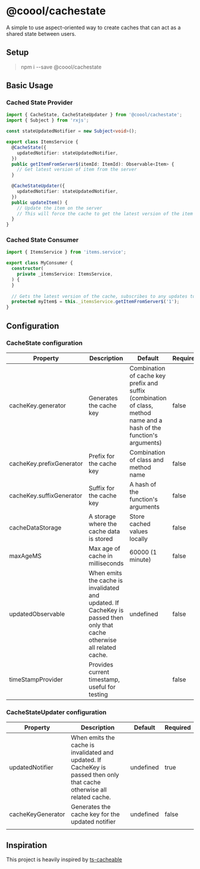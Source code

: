 # @coool/cachestate

A simple to use aspect-oriented way to create caches that can act as a shared state between users.

## Setup
> npm i --save @coool/cachestate

## Basic Usage

### Cached State Provider
```typescript items.service.ts
import { CacheState, CacheStateUpdater } from '@coool/cachestate';
import { Subject } from 'rxjs';

const stateUpdatedNotifier = new Subject<void>(); 

export class ItemsService {
  @CacheState({
    updatedNotifier: stateUpdatedNotifier,
  })
  public getItemFromServer$(itemId: ItemId): Observable<Item> {
    // Get latest version of item from the server
  }

  @CacheStateUpdater({
    updatedNotifier: stateUpdatedNotifier,
  })
  public updateItem() {
    // Update the item on the server
    // This will force the cache to get the latest version of the item from the server again 
  }
}
```

### Cached State Consumer
```typescript
import { ItemsService } from 'items.service';

export class MyConsumer {
  constructor(
    private _itemsService: ItemsService,
  ) {
  }
  
  // Gets the latest version of the cache, subscribes to any updates to the cache
  protected myItem$ = this._itemsService.getItemFromServer$('1');
}
```

## Configuration

### CacheState configuration
| Property                 | Description                                                                                                              | Default                                                                                                               | Required |
|--------------------------|--------------------------------------------------------------------------------------------------------------------------|-----------------------------------------------------------------------------------------------------------------------|----------|
| cacheKey.generator       | Generates the cache key                                                                                                  | Combination of cache key prefix and suffix (combination of class, method name and a hash of the function's arguments) | false    |
| cacheKey.prefixGenerator | Prefix for the cache key                                                                                                 | Combination of class and method name                                                                                  | false    |
| cacheKey.suffixGenerator | Suffix for the cache key                                                                                                 | A hash of the function's arguments                                                                                    | false    |
| cacheDataStorage         | A storage where the cache data is stored                                                                                 | Store cached values locally                                                                                           | false    |
| maxAgeMS                 | Max age of cache in milliseconds                                                                                         | 60000 (1 minute)                                                                                                      | false    |
| updatedObservable        | When emits the cache is invalidated and updated. If CacheKey is passed then only that cache otherwise all related cache. | undefined                                                                                                             | false    |
| timeStampProvider        | Provides current timestamp, useful for testing                                                                           |                                                                                                                       | false    |

### CacheStateUpdater configuration
| Property          | Description                                                                                                              | Default   | Required |
|-------------------|--------------------------------------------------------------------------------------------------------------------------|-----------|----------|
| updatedNotifier   | When emits the cache is invalidated and updated. If CacheKey is passed then only that cache otherwise all related cache. | undefined | true     |
| cacheKeyGenerator | Generates the cache key for the updated notifier                                                                         | undefined | false    |
|                   |                                                                                                                          |           |          |

## Inspiration
This project is heavily inspired by [ts-cacheable](https://github.com/angelnikolov/ts-cacheable)

